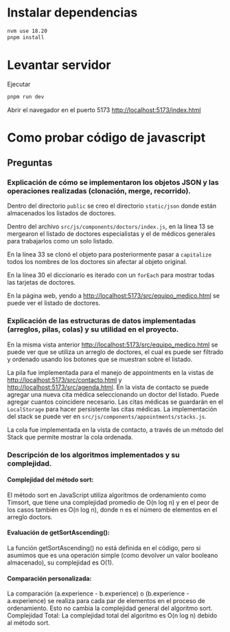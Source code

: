 # Instalar dependencias
```sh
nvm use 18.20
pnpm install
```

# Levantar servidor
Ejecutar
```sh
pnpm run dev
```

Abrir el navegador en el puerto 5173
[http://localhost:5173/index.html](http://localhost:5173/index.html)

# Como probar código de javascript


## Preguntas
### Explicación de cómo se implementaron los objetos JSON y las operaciones realizadas (clonación, merge, recorrido).
Dentro del directorio `public` se creo el directorio `static/json` donde están almacenados los listados de doctores.

Dentro del archivo `src/js/components/doctors/index.js`, en la línea 13 se mergearon el listado de doctores especialistas y el de médicos generales para trabajarlos como un solo listado.

En la línea 33 se clonó el objeto para posteriormente pasar a `capitalize` todos los nombres de los doctores sin afectar al objeto original.

En la línea 30 el diccionario es iterado con un `forEach` para mostrar todas las tarjetas de doctores.

En la página web, yendo a [http://localhost:5173/src/equipo_medico.html](http://localhost:5173/src/equipo_medico.html) se puede ver el listado de doctores.

### Explicación de las estructuras de datos implementadas (arreglos, pilas, colas) y su utilidad en el proyecto.
En la misma vista anterior [http://localhost:5173/src/equipo_medico.html](http://localhost:5173/src/equipo_medico.html) se puede ver que se utiliza un arreglo de doctores, el cual es puede ser filtrado y ordenado usando los botones que se muestran sobre el listado.

La pila fue implementada para el manejo de appointments en la vistas de  [http://localhost:5173/src/contacto.html](http://localhost:5173/src/contacto.html) y [http://localhost:5173/src/agenda.html](http://localhost:5173/src/agenda.html). En la vista de contacto se puede agregar una nueva cita médica seleccionando un doctor del listado. Puede agregar cuantos coincidere necesario. Las citas médicas se guardarán en el `LocalStorage` para hacer persistente las citas médicas. La implementación del stack se puede ver en `src/js/components/appointments/stacks.js`.

La cola fue implementada en la vista de contacto, a través de un método del Stack que permite mostrar la cola ordenada.

### Descripción de los algoritmos implementados y su complejidad.
#### Complejidad del método sort:
El método sort en JavaScript utiliza algoritmos de ordenamiento como Timsort, que tiene una complejidad promedio de O(n log n) y en el peor de los casos también es O(n log n), donde n es el número de elementos en el arreglo doctors.

#### Evaluación de getSortAscending():
La función getSortAscending() no está definida en el código, pero si asumimos que es una operación simple (como devolver un valor booleano almacenado), su complejidad es O(1).

#### Comparación personalizada:
La comparación (a.experience - b.experience) o (b.experience - a.experience) se realiza para cada par de elementos en el proceso de ordenamiento. Esto no cambia la complejidad general del algoritmo sort.
Complejidad Total:
La complejidad total del algoritmo es O(n log n) debido al método sort.
